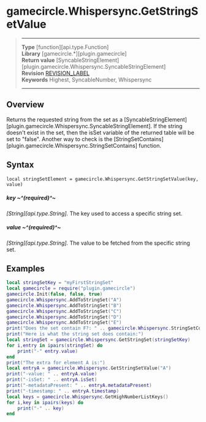 # gamecircle.Whispersync.GetStringSetValue

> --------------------- ------------------------------------------------------------------------------------------
> __Type__              [function][api.type.Function]  
> __Library__           [gamecircle.*][plugin.gamecircle]  
> __Return value__      [SyncableStringElement][plugin.gamecircle.Whispersync.SyncableStringElement]  
> __Revision__          [REVISION_LABEL](REVISION_URL)  
> __Keywords__          Highest, SyncableNumber, Whispersync  
> --------------------- ------------------------------------------------------------------------------------------


## Overview
Returns the requested string from the set as a [SyncableStringElement][plugin.gamecircle.Whispersync.SyncableStringElement]. If the string doesn't exist in the set, then the isSet variable of the returned table will be set to "false". Another way to check is the [StringSetContains][plugin.gamecircle.Whispersync.StringSetContains] function.


## Syntax
	local stringSetElement = gamecircle.Whispersync.GetStringSetValue(key, value)
	
##### key ~^(required)^~
_[String][api.type.String]._ The key used to access a specific string set.

##### value ~^(required)^~
_[String][api.type.String]._ The value to be fetched from the specific string set.

## Examples

``````lua 
local stringSetKey = "myFirstStringSet" 
local gamecircle = require("plugin.gamecircle")  
gamecircle.Init(false, false, true)  
gamecircle.Whispersync.AddToStringSet("A")
gamecircle.Whispersync.AddToStringSet("B")
gamecircle.Whispersync.AddToStringSet("C")
gamecircle.Whispersync.AddToStringSet("D")
gamecircle.Whispersync.AddToStringSet("E")
print("Does the set contain F?: " .. gamecircle.Whispersync.StringSetContains(stringSetKey, "F"))
print("Here is what the string set does contain:")
local stringSet = gamecircle.Whispersync.GetStringSet(stringSetKey)  
for i,entry in ipairs(stringSet) do  
	print("-" entry.value)  
end  
print("The extra for element A is:")
local entryA = gamecircle.Whispersync.GetStringSetValue("A")
print("-value: " .. entryA.value)
print("-isSet: " .. entryA.isSet)
print("-metadataPresent: " .. entryA.metadataPresent)
print("-timestamp: " .. entryA.timestamp)
local keys = gamecircle.Whispersync.GetHighNumberListKeys()  
for i,key in ipairs(keys) do  
	print("-" .. key)  
end  
``````